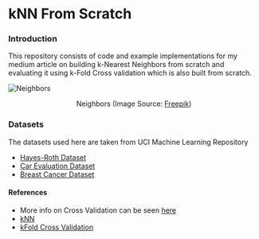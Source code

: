 # kNN From Scratch

### Introduction

This repository consists of code and example implementations for my medium article on building k-Nearest Neighbors from scratch and evaluating it using k-Fold Cross validation which is also built from scratch.

![Neighbors](https://github.com/chaitanyakasaraneni/knnFromScratch/blob/master/images/neighbors.jpg)
<p align="center">Neighbors (Image Source: <a href="https://www.freepik.com/free-vector/apartment-building-with-people-open-window-spaces_7416533.htm#page=1&query=neighbors&position=2">Freepik</a>)</p>

### Datasets

The datasets used here are taken from UCI Machine Learning Repository
 - [Hayes-Roth Dataset](https://archive.ics.uci.edu/ml/datasets/Hayes-Roth)
 - [Car Evaluation Dataset](https://archive.ics.uci.edu/ml/datasets/Car+Evaluation)
 - [Breast Cancer Dataset](https://archive.ics.uci.edu/ml/datasets/Breast+Cancer)

#### References
- More info on Cross Validation can be seen [here](https://medium.com/datadriveninvestor/k-fold-and-other-cross-validation-techniques-6c03a2563f1e)
- [kNN](https://scikit-learn.org/stable/modules/generated/sklearn.neighbors.KNeighborsClassifier.html)
- [kFold Cross Validation](https://scikit-learn.org/stable/modules/generated/sklearn.model_selection.KFold.html)
